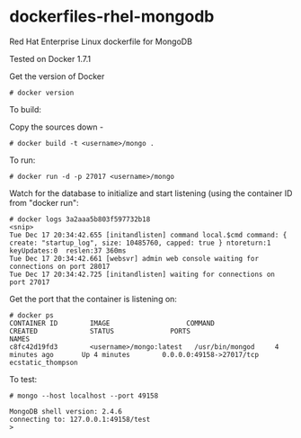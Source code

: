 dockerfiles-rhel-mongodb
========================

Red Hat Enterprise Linux dockerfile for MongoDB

Tested on Docker 1.7.1

Get the version of Docker

    # docker version

To build:

Copy the sources down -

    # docker build -t <username>/mongo .

To run:

    # docker run -d -p 27017 <username>/mongo

Watch for the database to initialize and start listening (using the container ID from "docker run":

```
# docker logs 3a2aaa5b803f597732b18
<snip>
Tue Dec 17 20:34:42.655 [initandlisten] command local.$cmd command: { create: "startup_log", size: 10485760, capped: true } ntoreturn:1 keyUpdates:0  reslen:37 360ms
Tue Dec 17 20:34:42.661 [websvr] admin web console waiting for connections on port 28017
Tue Dec 17 20:34:42.725 [initandlisten] waiting for connections on port 27017
```

Get the port that the container is listening on:

```
# docker ps
CONTAINER ID        IMAGE                   COMMAND             CREATED             STATUS              PORTS                      NAMES
c8fc42d19fd3        <username>/mongo:latest   /usr/bin/mongod     4 minutes ago       Up 4 minutes        0.0.0.0:49158->27017/tcp   ecstatic_thompson   
```

To test:

```
# mongo --host localhost --port 49158

MongoDB shell version: 2.4.6
connecting to: 127.0.0.1:49158/test
> 
```


